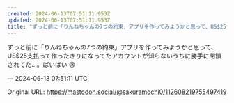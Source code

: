 ```yaml
---
created: 2024-06-13T07:51:11.953Z
updated: 2024-06-13T07:51:11.953Z
title: "ずっと前に「りんねちゃんの7つの約束」アプリを作ってみようかと思って、US$25支払って作ったきりになってたアカウントが知らないうちに勝手に閉鎖されてた…。ばい[...]"
---
```


<p>ずっと前に「りんねちゃんの7つの約束」アプリを作ってみようかと思って、US$25支払って作ったきりになってたアカウントが知らないうちに勝手に閉鎖されてた…。ばいばい 😢</p>

&mdash; 2024-06-13 07:51:11 UTC

Original URL: https://mastodon.social/@sakuramochi0/112608219755497419
